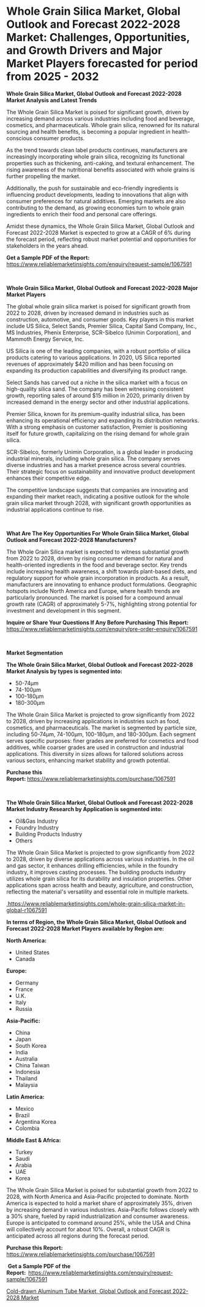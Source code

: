 <p><h1>Whole Grain Silica Market, Global Outlook and Forecast 2022-2028 Market: Challenges, Opportunities, and Growth Drivers and Major Market Players forecasted for period from 2025 - 2032</h1></p><p><strong>Whole Grain Silica Market, Global Outlook and Forecast 2022-2028 Market Analysis and Latest Trends</strong></p>
<p><p>The Whole Grain Silica Market is poised for significant growth, driven by increasing demand across various industries including food and beverage, cosmetics, and pharmaceuticals. Whole grain silica, renowned for its natural sourcing and health benefits, is becoming a popular ingredient in health-conscious consumer products. </p><p>As the trend towards clean label products continues, manufacturers are increasingly incorporating whole grain silica, recognizing its functional properties such as thickening, anti-caking, and textural enhancement. The rising awareness of the nutritional benefits associated with whole grains is further propelling the market. </p><p>Additionally, the push for sustainable and eco-friendly ingredients is influencing product developments, leading to innovations that align with consumer preferences for natural additives. Emerging markets are also contributing to the demand, as growing economies turn to whole grain ingredients to enrich their food and personal care offerings. </p><p>Amidst these dynamics, the Whole Grain Silica Market, Global Outlook and Forecast 2022-2028 Market is expected to grow at a CAGR of 6% during the forecast period, reflecting robust market potential and opportunities for stakeholders in the years ahead.</p></p>
<p><strong>Get a Sample PDF of the Report:&nbsp;</strong> <a href="https://www.reliablemarketinsights.com/enquiry/request-sample/1067591?utm_campaign=3577&utm_medium=2&utm_source=Github&utm_content=ia&utm_term=21032025&utm_id=whole-grain-silica-market-global-outlook-and-forecast-2022-2028">https://www.reliablemarketinsights.com/enquiry/request-sample/1067591</a></p>
<p>&nbsp;</p>
<p><strong>Whole Grain Silica Market, Global Outlook and Forecast 2022-2028 Major Market Players</strong></p>
<p><p>The global whole grain silica market is poised for significant growth from 2022 to 2028, driven by increased demand in industries such as construction, automotive, and consumer goods. Key players in this market include US Silica, Select Sands, Premier Silica, Capital Sand Company, Inc., MS Industries, Phenix Enterprise, SCR-Sibelco (Unimin Corporation), and Mammoth Energy Service, Inc.</p><p>US Silica is one of the leading companies, with a robust portfolio of silica products catering to various applications. In 2020, US Silica reported revenues of approximately $420 million and has been focusing on expanding its production capabilities and diversifying its product range.</p><p>Select Sands has carved out a niche in the silica market with a focus on high-quality silica sand. The company has been witnessing consistent growth, reporting sales of around $15 million in 2020, primarily driven by increased demand in the energy sector and other industrial applications.</p><p>Premier Silica, known for its premium-quality industrial silica, has been enhancing its operational efficiency and expanding its distribution networks. With a strong emphasis on customer satisfaction, Premier is positioning itself for future growth, capitalizing on the rising demand for whole grain silica.</p><p>SCR-Sibelco, formerly Unimin Corporation, is a global leader in producing industrial minerals, including whole grain silica. The company serves diverse industries and has a market presence across several countries. Their strategic focus on sustainability and innovative product development enhances their competitive edge.</p><p>The competitive landscape suggests that companies are innovating and expanding their market reach, indicating a positive outlook for the whole grain silica market through 2028, with significant growth opportunities as industrial applications continue to rise.</p></p>
<p>&nbsp;</p>
<p><strong>What Are The Key Opportunities For Whole Grain Silica Market, Global Outlook and Forecast 2022-2028 Manufacturers?</strong></p>
<p><p>The Whole Grain Silica market is expected to witness substantial growth from 2022 to 2028, driven by rising consumer demand for natural and health-oriented ingredients in the food and beverage sector. Key trends include increasing health awareness, a shift towards plant-based diets, and regulatory support for whole grain incorporation in products. As a result, manufacturers are innovating to enhance product formulations. Geographic hotspots include North America and Europe, where health trends are particularly pronounced. The market is poised for a compound annual growth rate (CAGR) of approximately 5-7%, highlighting strong potential for investment and development in this segment.</p></p>
<p><strong>Inquire or Share Your Questions If Any Before Purchasing This Report:</strong> <a href="https://www.reliablemarketinsights.com/enquiry/pre-order-enquiry/1067591?utm_campaign=3577&utm_medium=2&utm_source=Github&utm_content=ia&utm_term=21032025&utm_id=whole-grain-silica-market-global-outlook-and-forecast-2022-2028">https://www.reliablemarketinsights.com/enquiry/pre-order-enquiry/1067591</a></p>
<p>&nbsp;</p>
<p><strong>Market Segmentation</strong></p>
<p><strong>The Whole Grain Silica Market, Global Outlook and Forecast 2022-2028 Market Analysis by types is segmented into:</strong></p>
<p><ul><li>50-74μm</li><li>74-100μm</li><li>100-180μm</li><li>180-300μm</li></ul></p>
<p><p>The Whole Grain Silica Market is projected to grow significantly from 2022 to 2028, driven by increasing applications in industries such as food, cosmetics, and pharmaceuticals. The market is segmented by particle size, including 50-74µm, 74-100µm, 100-180µm, and 180-300µm. Each segment serves specific purposes: finer grades are preferred for cosmetics and food additives, while coarser grades are used in construction and industrial applications. This diversity in sizes allows for tailored solutions across various sectors, enhancing market stability and growth potential.</p></p>
<p><strong>Purchase this Report:&nbsp;</strong><a href="https://www.reliablemarketinsights.com/purchase/1067591?utm_campaign=3577&utm_medium=2&utm_source=Github&utm_content=ia&utm_term=21032025&utm_id=whole-grain-silica-market-global-outlook-and-forecast-2022-2028">https://www.reliablemarketinsights.com/purchase/1067591</a></p>
<p>&nbsp;</p>
<p><strong>The Whole Grain Silica Market, Global Outlook and Forecast 2022-2028 Market Industry Research by Application is segmented into:</strong></p>
<p><ul><li>Oil&Gas Industry</li><li>Foundry Industry</li><li>Building Products Industry</li><li>Others</li></ul></p>
<p><p>The Whole Grain Silica Market is projected to grow significantly from 2022 to 2028, driven by diverse applications across various industries. In the oil and gas sector, it enhances drilling efficiencies, while in the foundry industry, it improves casting processes. The building products industry utilizes whole grain silica for its durability and insulation properties. Other applications span across health and beauty, agriculture, and construction, reflecting the material's versatility and essential role in multiple markets.</p></p>
<p><a href="https://www.reliablemarketinsights.com/whole-grain-silica-market-in-global-r1067591?utm_campaign=3577&utm_medium=2&utm_source=Github&utm_content=ia&utm_term=21032025&utm_id=whole-grain-silica-market-global-outlook-and-forecast-2022-2028">&nbsp;https://www.reliablemarketinsights.com/whole-grain-silica-market-in-global-r1067591</a></p>
<p><strong>In terms of Region, the Whole Grain Silica Market, Global Outlook and Forecast 2022-2028 Market Players available by Region are:</strong></p>
<p>
    <p> <strong> North America: </strong>
        <ul>
            <li>United States</li>
            <li>Canada</li>
        </ul>
        </p> 
    <p> <strong> Europe: </strong>
        <ul>
            <li>Germany</li>
            <li>France</li>
            <li>U.K.</li>
            <li>Italy</li>
            <li>Russia</li>
        </ul>
        </p> 
    <p> <strong> Asia-Pacific: </strong>
        <ul>
            <li>China</li>
            <li>Japan</li>
            <li>South Korea</li>
            <li>India</li>
            <li>Australia</li>
            <li>China Taiwan</li>
            <li>Indonesia</li>
            <li>Thailand</li>
            <li>Malaysia</li>
        </ul>
        </p> 
    <p> <strong> Latin America: </strong>
        <ul>
            <li>Mexico</li>
            <li>Brazil</li>
            <li>Argentina Korea</li>
            <li>Colombia</li>
        </ul>
        </p> 
    <p> <strong> Middle East & Africa: </strong>
        <ul>
            <li>Turkey</li>
            <li>Saudi</li>
            <li>Arabia</li>
            <li>UAE</li>
            <li>Korea</li>
        </ul>
    </p>
    </p>
<p><p>The Whole Grain Silica Market is poised for substantial growth from 2022 to 2028, with North America and Asia-Pacific projected to dominate. North America is expected to hold a market share of approximately 35%, driven by increasing demand in various industries. Asia-Pacific follows closely with a 30% share, fueled by rapid industrialization and consumer awareness. Europe is anticipated to command around 25%, while the USA and China will collectively account for about 10%. Overall, a robust CAGR is anticipated across all regions during the forecast period.</p></p>
<p><strong>Purchase this Report: </strong><a href="https://www.reliablemarketinsights.com/purchase/1067591?utm_campaign=3577&utm_medium=2&utm_source=Github&utm_content=ia&utm_term=21032025&utm_id=whole-grain-silica-market-global-outlook-and-forecast-2022-2028">https://www.reliablemarketinsights.com/purchase/1067591</a></p>
<p>&nbsp;<strong>Get a Sample PDF of the Report:&nbsp;&nbsp;</strong><a href="https://www.reliablemarketinsights.com/enquiry/request-sample/1067591?utm_campaign=3577&utm_medium=2&utm_source=Github&utm_content=ia&utm_term=21032025&utm_id=whole-grain-silica-market-global-outlook-and-forecast-2022-2028">https://www.reliablemarketinsights.com/enquiry/request-sample/1067591</a></p>
<p><strong></strong></p>
<p><p><a href="https://github.com/hamremunazm4/Market-Research-Report-List-1/blob/main/cold-drawn-aluminum-tube-market-global-outlook-and-forecast-2022-2028-market.md?utm_campaign=3577&utm_medium=2&utm_source=Github&utm_content=ia&utm_term=21032025&utm_id=whole-grain-silica-market-global-outlook-and-forecast-2022-2028">Cold-drawn Aluminum Tube Market, Global Outlook and Forecast 2022-2028 Market</a></p></p>